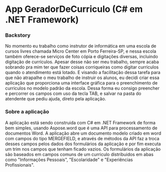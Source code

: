 # App GeradorDeCurriculo (C# em .NET Framework)

### Backstory

No momento eu trabalho como instrutor de informática em uma escola de cursos livres chamada Micro Center em Porto Ferreira-SP,
e nessa escola também oferece-se serviços de foto cópia e digitações diversas, incluindo digitação de currículos. Apesar desse
não ser meu trabalho, sempre acaba sobrando pra mim ter que fazer coisas corriqueiras como digitar curriculos quando o atendimento 
está lotado.
E visando a facilitação dessa tarefa para que não atrapalhe o meu trabalho de instruir os alunos, eu decidi criar essa aplicação
que proporciona uma interface gráfica para o preenchimento de curriculos no modelo padrão da escola. Dessa forma eu consigo
preencher e percorrer os campos com uso da tecla TAB, e salvar na pasta do atendente que pediu ajuda, direto pela aplicação.

### Sobre a aplicação

A aplicação está sendo construida com C# em .NET Framework de forma bem simples, usando Aspose.word que é uma API para processamento
de documentos Word.
A aplicação abre um documento modelo criado em word com campos do tipo MERGEFIELD, e através de métodos da API faz a troca 
desses campos pelos dados dos formulários da aplicação e por fim executa um trim nos campos que tenham ficado vazios.
Os formulários da aplicação são baseados em campos comuns de um curriculo distribuidos em abas como "Informações Pessoais",
"Escolaridade" e "Experiências Profissionais".

